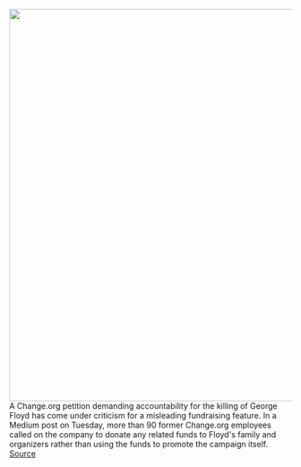 <img src='https://cdn.vox-cdn.com/thumbor/gSUnUpDIarQOZpjcEtUur2jikqw=/0x0:5184x3456/1200x800/filters:focal(2178x1314:3006x2142)/cdn.vox-cdn.com/uploads/chorus_image/image/66916855/George_Floyd_Times_Square.0.jpg' width='700px' /><br/>
A Change.org petition demanding accountability for the killing of George Floyd has come under criticism for a misleading fundraising feature. In a Medium post on Tuesday, more than 90 former Change.org employees called on the company to donate any related funds to Floyd's family and organizers rather than using the funds to promote the campaign itself.
<a href='https://www.theverge.com/2020/6/10/21286385/change-org-george-floyd-chip-in-donation-feature-protest'> Source <a/>